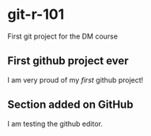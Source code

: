 # git-r-101

First git project for the DM course

## First github project ever

I am very proud of my *first* github project!

## Section added on GitHub

I am testing the github editor.
